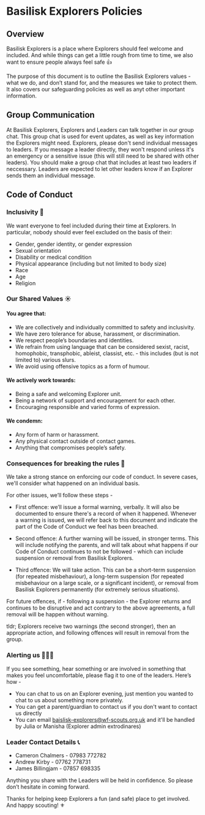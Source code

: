 # Basilisk Explorers Policies

## Overview
Basilisk Explorers is a place where Explorers should feel welcome and included. And while things can get a little rough from time to time, we also want to ensure people always feel safe 👍

The purpose of this document is to outline the Basilisk Explorers values - what we do, and don’t stand for, and the measures we take to protect them. It also covers our safeguarding policies as well as anyt other important information.

## Group Communication
At Basilisk Explorers, Explorers and Leaders can talk together in our group chat. This group chat is used for event updates, as well as key information the Explorers might need. Explorers, please don't send individual messages to leaders. If you message a leader directly, they won't respond unless it's an emergency or a sensitive issue (this will still need to be shared with other leaders). You should make a group chat that includes at least two leaders if neccessary. Leaders are expected to let other leaders know if an Explorer sends them an individual message.


## Code of Conduct
### Inclusivity 🙌
We want everyone to feel included during their time at Explorers. In particular, nobody should ever feel excluded on the basis of their:

* Gender, gender identity, or gender expression
* Sexual orientation
* Disability or medical condition
* Physical appearance (including but not limited to body size)
* Race
* Age
* Religion


### Our Shared Values ☀️

#### You agree that:

* We are collectively and individually committed to safety and inclusivity. 
* We have zero tolerance for abuse, harassment, or discrimination. 
* We respect people’s boundaries and identities. 
* We refrain from using language that can be considered sexist, racist, homophobic, transphobic, ableist, classist, etc. - this includes (but is not limited to) various slurs. 
* We avoid using offensive topics as a form of humour. 


#### We actively work towards:

  * Being a safe and welcoming Explorer unit.
  * Being a network of support and encouragement for each other.
  * Encouraging responsible and varied forms of expression.

#### We condemn:

  * Any form of harm or harassment.
  * Any physical contact outside of contact games.
  * Anything that compromises people’s safety.


### Consequences for breaking the rules 🚨

We take a strong stance on enforcing our code of conduct. In severe cases, we'll consider what happened on an individual basis.

For other issues, we’ll follow these steps -

 - First offence: we’ll issue a formal warning, verbally. It will also be documented to ensure there's a record of when it happened. Whenever a warning is issued, we will refer back to this document and indicate the part of the Code of Conduct we feel has been breached.

 - Second offence: A further warning will be issued, in stronger terms. This will include notifying the parents, and will talk about what happens if our Code of Conduct continues to not be followed - which can include suspension or removal from Basilisk Explorers.

 - Third offence: We will take action. This can be a short-term suspension (for repeated misbehaviour), a long-term suspension (for repeated misbehaviour on a large scale, or a significant incident), or removal from Basilisk Explorers permanently (for extremely serious situations).

For future offences, if - following a suspension - the Explorer returns and continues to be disruptive and act contrary to the above agreements, a full removal will be happen without warning.

tldr; Explorers receive two warnings (the second stronger), then an appropriate action, and following offences will result in removal from the group.


### Alerting us 🙋🙋‍♂️

If you see something, hear something or are involved in something that makes you feel uncomfortable, please flag it to one of the leaders. Here’s how -

- You can chat to us on an Explorer evening, just mention you wanted to chat to us about something more privately. 
- You can get a parent/guardian to contact us if you don't want to contact us directly
- You can email baislisk-explorers@wf-scouts.org.uk and it'll be handled by Julia or Manisha (Explorer admin extrodinares)

### Leader Contact Details 📞
- Cameron Chalmers - 07983 772782
- Andrew Kirby -  07762 778731‬
- James Billingjam - 07857 698335‬

Anything you share with the Leaders will be held in confidence. So please don’t hesitate in coming forward.

Thanks for helping keep Explorers a fun (and safe) place to get involved. And happy scouting! ⚜️
